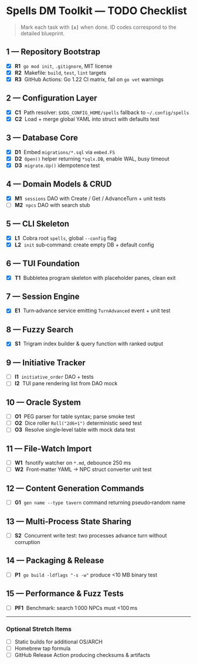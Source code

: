 # Spells DM Toolkit — TODO Checklist

> Mark each task with **`[x]`** when done. ID codes correspond to the detailed blueprint.

## 1 — Repository Bootstrap

- [x] **R1**  `go mod init`, `.gitignore`, MIT license
- [x] **R2**  Makefile: `build`, `test`, `lint` targets
- [x] **R3**  GitHub Actions: Go 1.22 CI matrix, fail on `go vet` warnings

## 2 — Configuration Layer

- [x] **C1**  Path resolver: `$XDG_CONFIG_HOME/spells` fallback to `~/.config/spells`
- [x] **C2**  Load + merge global YAML into struct with defaults test

## 3 — Database Core

- [x] **D1**  Embed `migrations/*.sql` via `embed.FS`
- [x] **D2**  `Open()` helper returning `*sqlx.DB`, enable WAL, busy timeout
- [x] **D3**  `migrate.Up()` idempotence test

## 4 — Domain Models & CRUD

- [x] **M1**  `sessions` DAO with Create / Get / AdvanceTurn + unit tests
- [ ] **M2**  `npcs` DAO with search stub

## 5 — CLI Skeleton

- [x] **L1**  Cobra root `spells`, global `--config` flag
- [x] **L2**  `init` sub‑command: create empty DB + default config

## 6 — TUI Foundation

- [x] **T1**  Bubbletea program skeleton with placeholder panes, clean exit

## 7 — Session Engine

- [x] **E1**  Turn‑advance service emitting `TurnAdvanced` event + unit test

## 8 — Fuzzy Search

- [x] **S1**  Trigram index builder & query function with ranked output

## 9 — Initiative Tracker

- [ ] **I1**  `initiative_order` DAO + tests
- [ ] **I2**  TUI pane rendering list from DAO mock

## 10 — Oracle System

- [ ] **O1**  PEG parser for table syntax; parse smoke test
- [ ] **O2**  Dice roller `Roll("2d6+1")` deterministic seed test
- [ ] **O3**  Resolve single‑level table with mock data test

## 11 — File‑Watch Import

- [ ] **W1**  fsnotify watcher on `*.md`, debounce 250 ms
- [ ] **W2**  Front‑matter YAML → NPC struct converter unit test

## 12 — Content Generation Commands

- [ ] **G1**  `gen name --type tavern` command returning pseudo‑random name

## 13 — Multi‑Process State Sharing

- [ ] **S2**  Concurrent write test: two processes advance turn without corruption

## 14 — Packaging & Release

- [ ] **P1**  `go build -ldflags "-s -w"` produce <10 MB binary test

## 15 — Performance & Fuzz Tests

- [ ] **PF1**  Benchmark: search 1 000 NPCs must <100 ms

---

### Optional Stretch Items

- [ ] Static builds for additional OS/ARCH
- [ ] Homebrew tap formula
- [ ] GitHub Release Action producing checksums & artifacts
